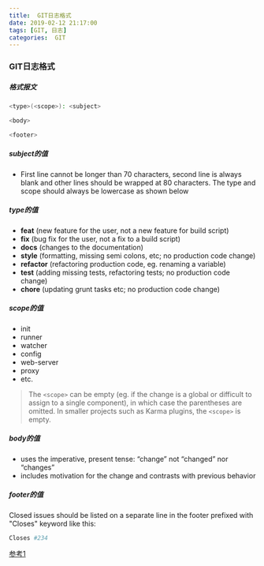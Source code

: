 ```yaml
---
title:  GIT日志格式
date: 2019-02-12 21:17:00
tags: [GIT, 日志]
categories:  GIT
---
```

### GIT日志格式

##### 格式报文

```bash
<type>(<scope>): <subject>

<body>

<footer>
```
##### subject的值

* First line cannot be longer than 70 characters, second line is always blank and other lines should be wrapped at 80 characters. The type and scope should always be lowercase as shown below

##### type的值

*   **feat** (new feature for the user, not a new feature for build script)
*   **fix** (bug fix for the user, not a fix to a build script)
*   **docs** (changes to the documentation)
*   **style** (formatting, missing semi colons, etc; no production code change)
*   **refactor** (refactoring production code, eg. renaming a variable)
*   **test** (adding missing tests, refactoring tests; no production code change)
*   **chore** (updating grunt tasks etc; no production code change)

##### scope的值

*   init
*   runner
*   watcher
*   config
*   web-server
*   proxy
*   etc.

> The `<scope>` can be empty (eg. if the change is a global or difficult to assign to a single component), in which case the parentheses are omitted. In smaller projects such as Karma plugins, the `<scope>` is empty.

##### body的值

*   uses the imperative, present tense: “change” not “changed” nor “changes”
*   includes motivation for the change and contrasts with previous behavior

##### footer的值

Closed issues should be listed on a separate line in the footer prefixed with "Closes" keyword like this:

```bash
Closes #234
```
[参考1](http://karma-runner.github.io/0.13/dev/git-commit-msg.html)